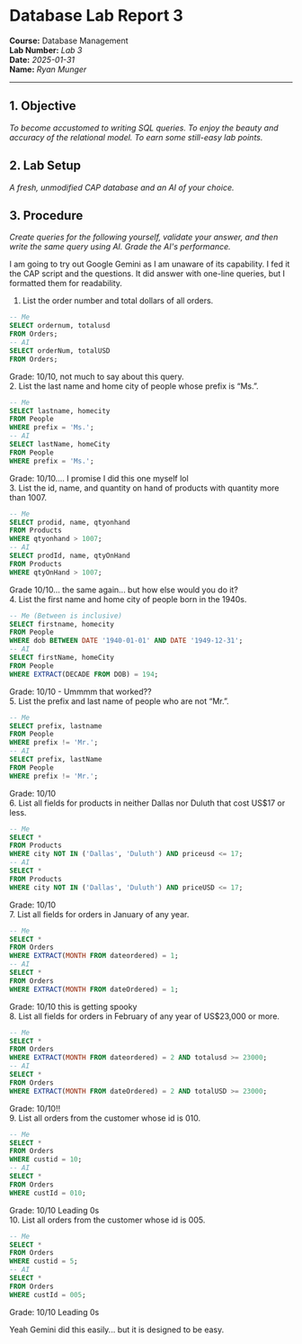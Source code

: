 # Database Lab Report 3 

**Course:** Database Management\
**Lab Number:** *Lab 3*\
**Date:** *2025-01-31*\
**Name:** *Ryan Munger*

---

## 1. Objective

*To become accustomed to writing SQL queries. To enjoy the beauty and accuracy of the
relational model. To earn some still-easy lab points.*

## 2. Lab Setup

*A fresh, unmodified CAP database and an AI of your choice.*

## 3. Procedure

*Create queries for the following yourself, validate your answer, and then write the same query using AI. Grade the AI's performance.*

I am going to try out Google Gemini as I am unaware of its capability. I fed it the CAP script and the questions. It did answer with one-line queries, but I formatted them for readability. 

1. List the order number and total dollars of all orders.
```sql
-- Me
SELECT ordernum, totalusd 
FROM Orders;
-- AI
SELECT orderNum, totalUSD 
FROM Orders;
```
Grade: 10/10, not much to say about this query. <br>
2. List the last name and home city of people whose prefix is “Ms.”.
```sql
-- Me
SELECT lastname, homecity 
FROM People 
WHERE prefix = 'Ms.';
-- AI
SELECT lastName, homeCity 
FROM People 
WHERE prefix = 'Ms.';
```
Grade: 10/10.... I promise I did this one myself lol <br>
3. List the id, name, and quantity on hand of products with quantity more than 1007.
```sql
-- Me
SELECT prodid, name, qtyonhand 
FROM Products 
WHERE qtyonhand > 1007;
-- AI
SELECT prodId, name, qtyOnHand 
FROM Products 
WHERE qtyOnHand > 1007;
```
Grade 10/10... the same again... but how else would you do it? <br>
4. List the first name and home city of people born in the 1940s.
```sql
-- Me (Between is inclusive)
SELECT firstname, homecity 
FROM People 
WHERE dob BETWEEN DATE '1940-01-01' AND DATE '1949-12-31';
-- AI
SELECT firstName, homeCity 
FROM People 
WHERE EXTRACT(DECADE FROM DOB) = 194;
```
Grade: 10/10 - Ummmm that worked?? <br>
5. List the prefix and last name of people who are not “Mr.”.
```sql
-- Me
SELECT prefix, lastname 
FROM People 
WHERE prefix != 'Mr.';
-- AI
SELECT prefix, lastName 
FROM People 
WHERE prefix != 'Mr.';
```
Grade: 10/10 <br>
6. List all fields for products in neither Dallas nor Duluth that cost US$17 or less.
```sql
-- Me
SELECT * 
FROM Products 
WHERE city NOT IN ('Dallas', 'Duluth') AND priceusd <= 17;
-- AI
SELECT * 
FROM Products 
WHERE city NOT IN ('Dallas', 'Duluth') AND priceUSD <= 17;
```
Grade: 10/10 <br>
7. List all fields for orders in January of any year.
```sql
-- Me
SELECT * 
FROM Orders 
WHERE EXTRACT(MONTH FROM dateordered) = 1;
-- AI
SELECT * 
FROM Orders 
WHERE EXTRACT(MONTH FROM dateOrdered) = 1;
```
Grade: 10/10 this is getting spooky <br>
8. List all fields for orders in February of any year of US$23,000 or more.
```sql
-- Me
SELECT * 
FROM Orders 
WHERE EXTRACT(MONTH FROM dateordered) = 2 AND totalusd >= 23000;
-- AI
SELECT * 
FROM Orders 
WHERE EXTRACT(MONTH FROM dateOrdered) = 2 AND totalUSD >= 23000;
```
Grade: 10/10!! <br>
9. List all orders from the customer whose id is 010.
```sql
-- Me
SELECT * 
FROM Orders 
WHERE custid = 10;
-- AI
SELECT * 
FROM Orders 
WHERE custId = 010;
```
Grade: 10/10 Leading 0s <br>
10. List all orders from the customer whose id is 005.
```sql
-- Me
SELECT * 
FROM Orders
WHERE custid = 5;
-- AI
SELECT * 
FROM Orders 
WHERE custId = 005;
```
Grade: 10/10 Leading 0s <br>

Yeah Gemini did this easily... but it is designed to be easy.